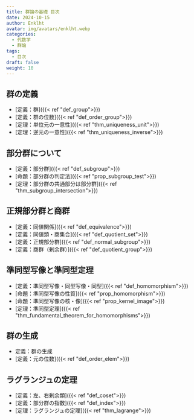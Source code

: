 ```yaml
---
title: 群論の基礎 目次
date: 2024-10-15
author: Enklht
avatar: img/avatars/enklht.webp
categories:
  - 代数学
  - 群論
tags:
  - 目次
draft: false
weight: 10
---
```


<!--more-->

## 群の定義

- [定義：群]({{< ref "def_group">}})
- [定義：群の位数]({{< ref "def_order_group">}})
- [定理：単位元の一意性]({{< ref "thm_uniqueness_unit">}})
- [定理：逆元の一意性]({{< ref "thm_uniqueness_inverse">}})

## 部分群について

- [定義：部分群]({{< ref "def_subgroup">}})
- [命題：部分群の判定法]({{< ref "prop_subgroup_test">}})
- [定理：部分群の共通部分は部分群]({{< ref "thm_subgroup_intersection">}})

## 正規部分群と商群

- [定義：同値関係]({{< ref "def_equivalence">}})
- [定義：同値類・商集合]({{< ref "def_quotient_set">}})
- [定義：正規部分群]({{< ref "def_normal_subgroup">}})
- [定義：商群（剰余群）]({{< ref "def_quotient_group">}})

## 準同型写像と準同型定理

- [定義：準同型写像・同型写像・同型]({{< ref "def_homomorphism">}})
- [命題：準同型写像の性質]({{< ref "prop_homomorphism">}})
- [命題：準同型写像の核・像]({{< ref "prop_kernel_image">}})
- [定理：準同型定理]({{< ref "thm_fundamental_theorem_for_homomorphisms">}})

## 群の生成

- 定義：群の生成
- [定義：元の位数]({{< ref "def_order_elem">}})

## ラグランジュの定理

- [定義：左、右剰余類]({{< ref "def_coset">}})
- [定義：部分群の指数]({{< ref "def_index">}})
- [定理：ラグランジュの定理]({{< ref "thm_lagrange">}})

